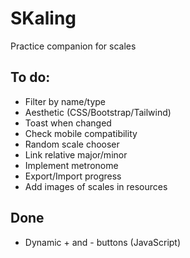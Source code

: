 # SKaling

Practice companion for scales

## To do:
* Filter by name/type
* Aesthetic (CSS/Bootstrap/Tailwind)
* Toast when changed
* Check mobile compatibility
* Random scale chooser
* Link relative major/minor
* Implement metronome
* Export/Import progress
* Add images of scales in resources

## Done
* Dynamic + and - buttons (JavaScript)
